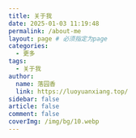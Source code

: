```yaml
---
title: 关于我
date: 2025-01-03 11:19:48
permalink: /about-me
layout: page # 必须指定为page
categories:
  - 更多
tags:
  - 关于我
author:
  name: 落园香
  link: https://luoyuanxiang.top/
sidebar: false
article: false
comment: false
coverImg: /img/bg/10.webp
---
```


<script setup>
import About from '../.vitepress/theme/components/About.vue'
</script>

<About />
